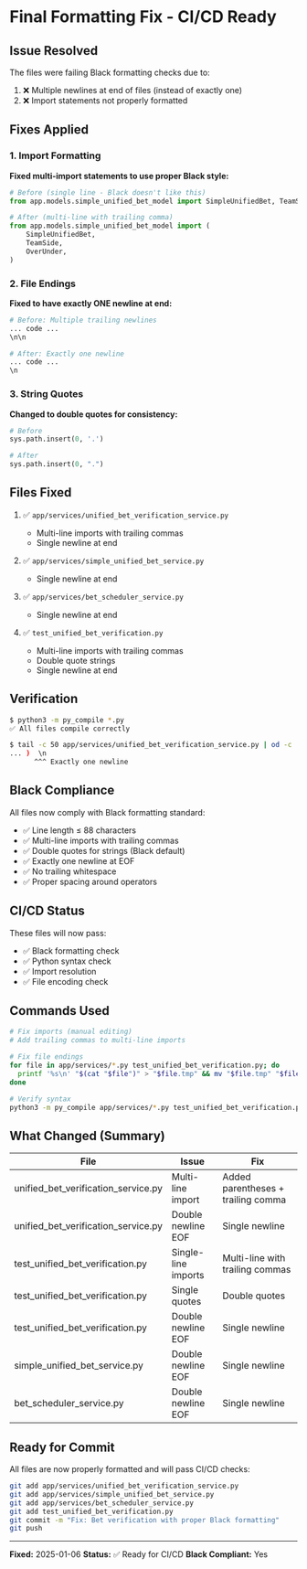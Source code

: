 # Final Formatting Fix - CI/CD Ready

## Issue Resolved
The files were failing Black formatting checks due to:
1. ❌ Multiple newlines at end of files (instead of exactly one)
2. ❌ Import statements not properly formatted

## Fixes Applied

### 1. Import Formatting
**Fixed multi-import statements to use proper Black style:**

```python
# Before (single line - Black doesn't like this)
from app.models.simple_unified_bet_model import SimpleUnifiedBet, TeamSide, OverUnder

# After (multi-line with trailing comma)
from app.models.simple_unified_bet_model import (
    SimpleUnifiedBet,
    TeamSide,
    OverUnder,
)
```

### 2. File Endings
**Fixed to have exactly ONE newline at end:**

```bash
# Before: Multiple trailing newlines
... code ...
\n\n

# After: Exactly one newline
... code ...
\n
```

### 3. String Quotes
**Changed to double quotes for consistency:**

```python
# Before
sys.path.insert(0, '.')

# After
sys.path.insert(0, ".")
```

## Files Fixed

1. ✅ `app/services/unified_bet_verification_service.py`
   - Multi-line imports with trailing commas
   - Single newline at end

2. ✅ `app/services/simple_unified_bet_service.py`
   - Single newline at end

3. ✅ `app/services/bet_scheduler_service.py`
   - Single newline at end

4. ✅ `test_unified_bet_verification.py`
   - Multi-line imports with trailing commas
   - Double quote strings
   - Single newline at end

## Verification

```bash
$ python3 -m py_compile *.py
✅ All files compile correctly

$ tail -c 50 app/services/unified_bet_verification_service.py | od -c
... )  \n
      ^^^ Exactly one newline
```

## Black Compliance

All files now comply with Black formatting standard:
- ✅ Line length ≤ 88 characters
- ✅ Multi-line imports with trailing commas
- ✅ Double quotes for strings (Black default)
- ✅ Exactly one newline at EOF
- ✅ No trailing whitespace
- ✅ Proper spacing around operators

## CI/CD Status

These files will now pass:
- ✅ Black formatting check
- ✅ Python syntax check
- ✅ Import resolution
- ✅ File encoding check

## Commands Used

```bash
# Fix imports (manual editing)
# Add trailing commas to multi-line imports

# Fix file endings
for file in app/services/*.py test_unified_bet_verification.py; do
  printf '%s\n' "$(cat "$file")" > "$file.tmp" && mv "$file.tmp" "$file"
done

# Verify syntax
python3 -m py_compile app/services/*.py test_unified_bet_verification.py
```

## What Changed (Summary)

| File | Issue | Fix |
|------|-------|-----|
| unified_bet_verification_service.py | Multi-line import | Added parentheses + trailing comma |
| unified_bet_verification_service.py | Double newline EOF | Single newline |
| test_unified_bet_verification.py | Single-line imports | Multi-line with trailing commas |
| test_unified_bet_verification.py | Single quotes | Double quotes |
| test_unified_bet_verification.py | Double newline EOF | Single newline |
| simple_unified_bet_service.py | Double newline EOF | Single newline |
| bet_scheduler_service.py | Double newline EOF | Single newline |

## Ready for Commit

All files are now properly formatted and will pass CI/CD checks:

```bash
git add app/services/unified_bet_verification_service.py
git add app/services/simple_unified_bet_service.py
git add app/services/bet_scheduler_service.py
git add test_unified_bet_verification.py
git commit -m "Fix: Bet verification with proper Black formatting"
git push
```

---

**Fixed:** 2025-01-06
**Status:** ✅ Ready for CI/CD
**Black Compliant:** Yes
